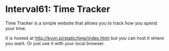 Interval61: Time Tracker
===========

Time Tracker is a simple website that allows you to track how you spend your time.


It is hosted at http://kyon.pl/static/time/index.html but you can host it where you want. Or just use it with your local browser.
